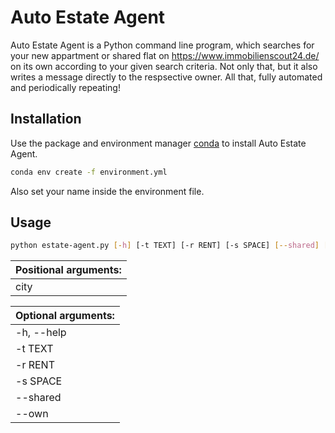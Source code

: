 # Auto Estate Agent

Auto Estate Agent is a Python command line program, which searches
for your new appartment or shared flat on https://www.immobilienscout24.de/
on its own according to your given search criteria.
Not only that, but it also writes a message directly to the respsective owner.
All that, fully automated and periodically repeating!

## Installation

Use the package and environment manager [conda](https://docs.conda.io/en/latest/) to install Auto Estate Agent.

```bash
conda env create -f environment.yml
```

Also set your name inside the environment file.

## Usage

```bash
python estate-agent.py [-h] [-t TEXT] [-r RENT] [-s SPACE] [--shared] [--own] city
```

| Positional arguments: |
| --------------------- |
| city                  | specify where to search for a flat |

| Optional arguments: |
| ------------------- |
| -h, --help          | show this help message and exit |
| -t TEXT             | set the text to write to the owners |
| -r RENT             | set the maximum net rent |
| -s SPACE            | set the minimum living space |
| --shared            | search for a shared flat |
| --own               | search for your own flat |
